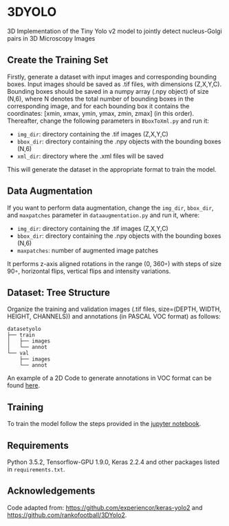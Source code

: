 # 3DYOLO
3D Implementation of the Tiny Yolo v2 model to jointly detect nucleus-Golgi pairs in 3D Microscopy Images

## Create the Training Set
Firstly, generate a dataset with input images and corresponding bounding boxes. Input images should be saved as .tif files, with dimensions (Z,X,Y,C). Bounding boxes should be saved in a numpy array (.npy object) of size (N,6), where N denotes the total number of bounding boxes in the corresponding image, and for each bounding box it contains the coordinates: [xmin, xmax, ymin, ymax, zmin, zmax] (in this order).
Thereafter, change the following parameters in `BboxToXml.py` and run it:

* `img_dir`: directory containing the .tif images (Z,X,Y,C)
* `bbox_dir`: directory containing the .npy objects with the bounding boxes (N,6) 
* `xml_dir`: directory where the .xml files will be saved

This will generate the dataset in the appropriate format to train the model.

## Data Augmentation
If you want to perform data augmentation, change the `img_dir`, `bbox_dir`, and `maxpatches` parameter in `dataaugmentation.py` and run it, where: 

* `img_dir`: directory containing the .tif images (Z,X,Y,C)
* `bbox_dir`: directory containing the .npy objects with the bounding boxes (N,6) 
* `maxpatches`: number of augmented image patches

It performs z-axis aligned rotations in the range (0, 360◦) with steps of size 90◦, horizontal flips, vertical flips and intensity variations.

## Dataset: Tree Structure
Organize the training and validation images (.tif files, size=(DEPTH, WIDTH, HEIGHT, CHANNELS)) and annotations (in PASCAL VOC format) as follows: 

```
datasetyolo
├── train
│   ├── images
│   └── annot
└── val
    ├── images
    └── annot
```

An example of a 2D Code to generate annotations in VOC format can be found [here](https://github.com/HemaxiN/XML-files-based-on-Pascal-VOC-format-from-binary-segmentation-masks).


## Training

To train the model follow the steps provided in the [jupyter notebook](https://github.com/HemaxiN/3DYOLO/blob/main/3DTinyYolo.ipynb).

## Requirements

Python 3.5.2, Tensorflow-GPU 1.9.0, Keras 2.2.4 and other packages listed in `requirements.txt`.

## Acknowledgements
Code adapted from: https://github.com/experiencor/keras-yolo2 and https://github.com/rankofootball/3DYolo2.

